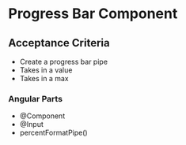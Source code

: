 # Progress Bar Component

## Acceptance Criteria
- Create a progress bar pipe
- Takes in a value
- Takes in a max

### Angular Parts
- @Component
- @Input
- percentFormatPipe()
